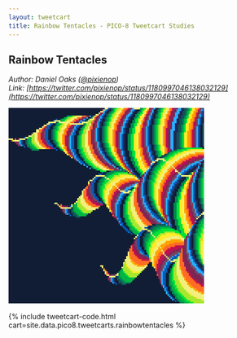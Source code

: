 ```yaml
---
layout: tweetcart
title: Rainbow Tentacles - PICO-8 Tweetcart Studies
---
```


## Rainbow Tentacles

_Author: Daniel Oaks ([@pixienop](https://twitter.com/pixienop))_<br>
_Link: [https://twitter.com/pixienop/status/1180997046138032129](https://twitter.com/pixienop/status/1180997046138032129)_

<img class="screenie" src="/img/tweetcarts/rainbowtentacles.gif" alt="Rainbow Tentacles">

{% include tweetcart-code.html cart=site.data.pico8.tweetcarts.rainbowtentacles %}
